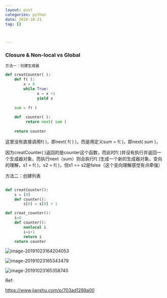 ```yaml
---
layout: post
categories: python
date: 2018-10-21
tag: [] 



---
```


### Closure & Non-local vs Global

```python
方法一：创建生成器            

def creatCounter( ):
    def f( ):
        x = 0
        while True:
              x = x +1
              yield x
    
    sum = f( ) 
      
    def  counter( ):
         return next( sum )
 
    return counter


```



这里没有直接调用f( )，即next( f( ) )，而是用定义sum = f( )，即next( sum )，

因为creatCounter( )返回的是counter这个函数，而此时f( )并没有执行并返回一个生成器对象，而执行next（sum）则会执行f( )生成一个新的生成器对象，变向的理解，s1 = f( )，s2 = f( )，但s1 == s2是false（这个变向理解感觉有点牵强）

方法二：创建列表

```python

def creatCounter():
    s = [0]
    def counter():
        s[0] = s[0] + 1
```



```python
def creat_counter():
    i=0
    def counter():
        nonlocal i
        i=i+1
        return i
    return counter
```



![image-20191023164204053](https://tva1.sinaimg.cn/large/006y8mN6gy1g8885skue5j30v30u042e.jpg)



![image-20191023165343479](https://tva1.sinaimg.cn/large/006y8mN6gy1g888hveiitj30dd0v4420.jpg)

![image-20191023165358740](https://tva1.sinaimg.cn/large/006y8mN6gy1g888i4jauxj30db0saq6i.jpg)

Ref:

https://www.jianshu.com/p/703ad1289a00